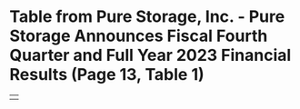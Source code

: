 # Table from Pure Storage, Inc. - Pure Storage Announces Fiscal Fourth Quarter and Full Year 2023 Financial Results (Page 13, Table 1)

|    |
|:---|
|    |